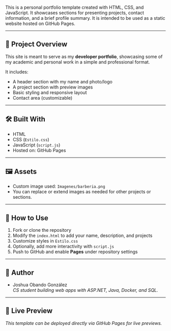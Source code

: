 This is a personal portfolio template created with HTML, CSS, and JavaScript. It showcases sections for presenting projects, contact information, and a brief profile summary. It is intended to be used as a static website hosted on GitHub Pages.

---

## 📄 Project Overview

This site is meant to serve as my **developer portfolio**, showcasing some of my academic and personal work in a simple and professional format.

It includes:
- A header section with my name and photo/logo
- A project section with preview images
- Basic styling and responsive layout
- Contact area (customizable)

---

## 🛠️ Built With

- HTML
- CSS (`Estilo.css`)
- JavaScript (`script.js`)
- Hosted on: GitHub Pages

---

## 🖼️ Assets

- Custom image used: `Imagenes/barberia.png`
- You can replace or extend images as needed for other projects or sections.

---

## 🚀 How to Use

1. Fork or clone the repository
2. Modify the `index.html` to add your name, description, and projects
3. Customize styles in `Estilo.css`
4. Optionally, add more interactivity with `script.js`
5. Push to GitHub and enable **Pages** under repository settings

---

## 🧠 Author

- Joshua Obando González  
  *CS student building web apps with ASP.NET, Java, Docker, and SQL.*

---

## 🔗 Live Preview

_This template can be deployed directly via GitHub Pages for live previews._

